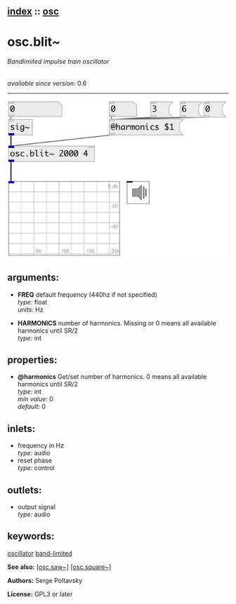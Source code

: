 [index](index.html) :: [osc](category_osc.html)
---

# osc.blit~

###### Bandlimited impulse train oscillator

*available since version:* 0.6

---




[![example](../examples/img/osc.blit~.jpg)](../examples/pd/osc.blit~.pd)



## arguments:

* **FREQ**
default frequency (440hz if not specified)<br>
_type:_ float<br>
_units:_ Hz<br>

* **HARMONICS**
number of harmonics. Missing or 0 means all available harmonics until SR/2<br>
_type:_ int<br>





## properties:

* **@harmonics** 
Get/set number of harmonics. 0 means all available harmonics until SR/2<br>
_type:_ int<br>
_min value:_ 0<br>
_default:_ 0<br>



## inlets:

* frequency in Hz<br>
_type:_ audio
* reset phase<br>
_type:_ control



## outlets:

* output signal<br>
_type:_ audio



## keywords:

[oscillator](keywords/oscillator.html)
[band-limited](keywords/band-limited.html)



**See also:**
[\[osc.saw~\]](osc.saw~.html)
[\[osc.square~\]](osc.square~.html)




**Authors:** Serge Poltavsky




**License:** GPL3 or later





